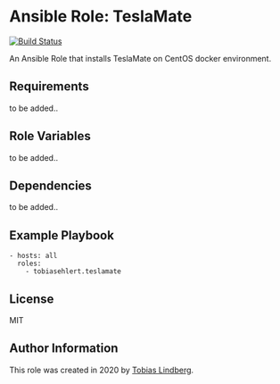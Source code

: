 # Ansible Role: TeslaMate
[![Build Status](https://travis-ci.org/tobiasehlert/ansible-role-teslamate.svg?branch=master)](https://travis-ci.org/tobiasehlert/ansible-role-teslamate)

An Ansible Role that installs TeslaMate on CentOS docker environment.

## Requirements
to be added..

## Role Variables
to be added..

## Dependencies
to be added..

## Example Playbook
```
- hosts: all
  roles:
    - tobiasehlert.teslamate
```

## License
MIT

## Author Information
This role was created in 2020 by [Tobias Lindberg](https://github.com/tobiasehlert).

